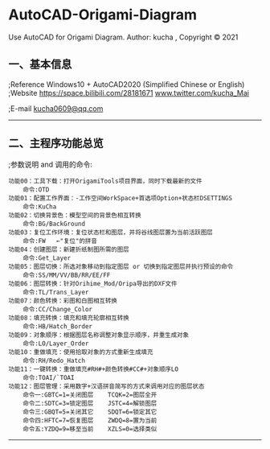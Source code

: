 # AutoCAD-Origami-Diagram
Use AutoCAD for Origami Diagram. 
Author: kucha , Copyright © 2021


一、基本信息
---------------------------------------------------------------------------------------------------------------
;Reference
	Windows10 + AutoCAD2020 (Simplified Chinese or English) 
;Website
	https://space.bilibili.com/28181671
	www.twitter.com/kucha_Mai   
        
;E-mail
	kucha0609@qq.com
        
---------------------------------------------------------------------------------------------------------------


二、主程序功能总览
---------------------------------------------------------------------------------------------------------------
;参数说明 and 调用的命令:

	功能00：工具下载：打开OrigamiTools项目界面，同时下载最新的文件
		命令:OTD
	功能01：配置工作界面：-工作空间WorkSpace+首选项Option+状态栏DSETTINGS
		命令:KuCha
	功能02：切换背景色：模型空间的背景色相互转换
		命令:BG/BackGround
	功能03：复位工作环境：复位状态栏和图层，并将谷线图层置为当前活跃图层
		命令:FW   ←"复位"的拼音
	功能04：创建图层：新建折纸制图所需的图层
		命令:Get_Layer
	功能05：图层切换：所选对象移动到指定图层 or 切换到指定图层并执行预设的命令
		命令:SS/MM/VV/BB/RR/EE/FF 
	功能06：图层转换：针对Orihime_Mod/Oripa导出的DXF文件
		命令:TL/Trans_Layer
	功能07：颜色转换：彩图和白图相互转换
		命令:CC/Change_Color 
	功能08：填充转换：填充和填充轮廓相互转换
		命令:HB/Hatch_Border
	功能09：对象顺序：根据图层名称调整对象显示顺序，并重生成对象
		命令:LO/Layer_Order
	功能10：重做填充：使用拾取对象的方式重新生成填充
		命令:RH/Redo_Hatch
	功能11：一键转换：重做填充#RH#+颜色转换#CC#+对象顺序LO
		命令:TOAI/`TOAI 
	功能12：图层管理：采用数字+汉语拼音简写的方式来调用对应的图层状态
		命令一:GBTC=1=关闭图层    TCQK=2=图层全开
		命令二:SDTC=3=锁定图层    JSTC=4=解锁图层	
		命令三:GBQT=5=关闭其它    SDQT=6=锁定其它
		命令四:HFTC=7=恢复图层    ZWDQ=8=置为当前
		命令五:YZDQ=9=移至当前    XZLS=0=选择类似	
---------------------------------------------------------------------------------------------------------------



